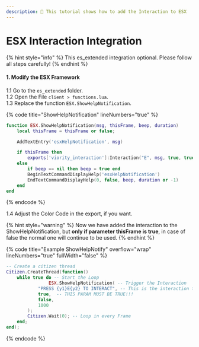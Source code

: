 ```yaml
---
description: 🔧 This tutorial shows how to add the Interaction to ESX
---
```


# ESX Interaction Integration

{% hint style="info" %}
This es\_extended integration optional. Please follow all steps carefully!
{% endhint %}

#### 1. Modify the ESX Framework

&#x20;   1.1 Go to the `es_extended` folder.\
&#x20;   1.2 Open the File `client > functions.lua`.\
&#x20;   1.3 Replace the function `ESX.ShowHelpNotification`.

{% code title="ShowHelpNotification" lineNumbers="true" %}
```lua
function ESX.ShowHelpNotification(msg, thisFrame, beep, duration)
	local thisFrame = thisFrame or false;

	AddTextEntry('esxHelpNotification', msg)

	if thisFrame then
		exports['viority_interaction']:Interaction("E", msg, true, true, "#2A7EE2");
	else
		if beep == nil then beep = true end
		BeginTextCommandDisplayHelp('esxHelpNotification')
		EndTextCommandDisplayHelp(0, false, beep, duration or -1)
	end
end
```
{% endcode %}

&#x20;   1.4 Adjust the Color Code in the export, if you want.

{% hint style="warning" %}
Now we have added the interaction to the ShowHelpNotification, but **only if parameter thisFrame is true**, in case of false the normal one will continue to be used.
{% endhint %}

{% code title="Example ShowHelpNotify" overflow="wrap" lineNumbers="true" fullWidth="false" %}
```lua
-- Create a citizen thread
Citizen.CreateThread(function()
    while true do -- Start the Loop
	            ESX.ShowHelpNotification( -- Trigger the Interaction
            "PRESS {y1}E{y2} TO INTERACT", -- This is the interaction text
            true,  -- THIS PARAM MUST BE TRUE!!!
            false, 
            1000
        );
        Citizen.Wait(0); -- Loop in every Frame
    end;
end);
```
{% endcode %}

